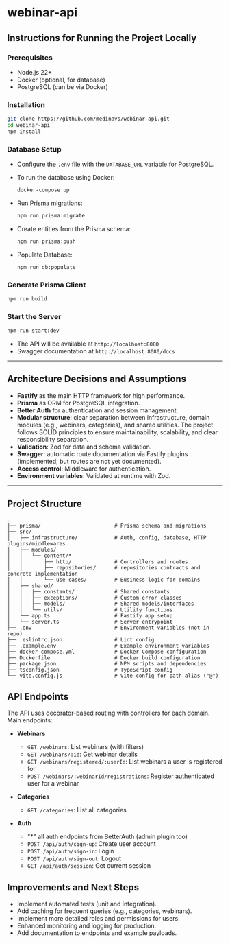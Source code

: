 # webinar-api

## Instructions for Running the Project Locally

### Prerequisites

- Node.js 22+
- Docker (optional, for database)
- PostgreSQL (can be via Docker)

### Installation

```sh
git clone https://github.com/medinavs/webinar-api.git
cd webinar-api
npm install
```

### Database Setup

- Configure the `.env` file with the `DATABASE_URL` variable for PostgreSQL.

- To run the database using Docker:
  ```sh
  docker-compose up
  ```

- Run Prisma migrations:
  ```sh
  npm run prisma:migrate
  ```

- Create entities from the Prisma schema:
  ```sh
  npm run prisma:push
  ```

- Populate Database:
  ```sh
  npm run db:populate
  ```

### Generate Prisma Client

```sh
npm run build
```

### Start the Server

```sh
npm run start:dev
```

- The API will be available at `http://localhost:8080`
- Swagger documentation at `http://localhost:8080/docs`

---

## Architecture Decisions and Assumptions

- **Fastify** as the main HTTP framework for high performance.
- **Prisma** as ORM for PostgreSQL integration.
- **Better Auth** for authentication and session management.
- **Modular structure**: clear separation between infrastructure, domain modules (e.g., webinars, categories), and shared utilities. The project follows SOLID principles to ensure maintainability, scalability, and clear responsibility separation.
- **Validation**: Zod for data and schema validation.
- **Swagger**: automatic route documentation via Fastify plugins (implemented, but routes are not yet documented).
- **Access control**: Middleware for authentication.
- **Environment variables**: Validated at runtime with Zod.

---

## Project Structure

```
.
├── prisma/                        # Prisma schema and migrations
├── src/
│   ├── infrastructure/            # Auth, config, database, HTTP plugins/middlewares
│   ├── modules/
│   │   └── content/*
│   │       ├── http/              # Controllers and routes
│   │       ├── repositories/      # repositories contracts and concrete implementation
│   │       └── use-cases/         # Business logic for domains
│   ├── shared/
│   │   ├── constants/             # Shared constants
│   │   ├── exceptions/            # Custom error classes
│   │   ├── models/                # Shared models/interfaces
│   │   └── utils/                 # Utility functions
│   └── app.ts                     # Fastify app setup
│   └── server.ts                  # Server entrypoint
├── .env                           # Environment variables (not in repo)
├── .eslintrc.json                 # Lint config
├── .example.env                   # Example environment variables
├── docker-compose.yml             # Docker Compose configuration
├── Dockerfile                     # Docker build configuration
├── package.json                   # NPM scripts and dependencies
├── tsconfig.json                  # TypeScript config
└── vite.config.js                 # Vite config for path alias ("@")
```

## API Endpoints

The API uses decorator-based routing with controllers for each domain. Main endpoints:

- **Webinars**
  - `GET /webinars`: List webinars (with filters)
  - `GET /webinars/:id`: Get webinar details
  - `GET /webinars/registered/:userId`: List webinars a user is registered for
  - `POST /webinars/:webinarId/registrations`: Register authenticated user for a webinar

- **Categories**
  - `GET /categories`: List all categories

- **Auth**
  - "\*" all auth endpoints from BetterAuth (admin plugin too)
  - `POST /api/auth/sign-up`: Create user account
  - `POST /api/auth/sign-in`: Login
  - `POST /api/auth/sign-out`: Logout
  - `GET /api/auth/session`: Get current session

## Improvements and Next Steps

- Implement automated tests (unit and integration).
- Add caching for frequent queries (e.g., categories, webinars).
- Implement more detailed roles and permissions for users.
- Enhanced monitoring and logging for production.
- Add documentation to endpoints and example payloads.
